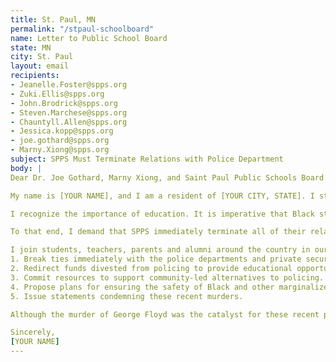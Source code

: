 ```yaml
---
title: St. Paul, MN
permalink: "/stpaul-schoolboard"
name: Letter to Public School Board
state: MN
city: St. Paul
layout: email
recipients:
- Jeanelle.Foster@spps.org
- Zuki.Ellis@spps.org
- John.Brodrick@spps.org
- Steven.Marchese@spps.org
- Chauntyll.Allen@spps.org
- Jessica.kopp@spps.org
- joe.gothard@spps.org
- Marny.Xiong@spps.org
subject: SPPS Must Terminate Relations with Police Department
body: |
Dear Dr. Joe Gothard, Marny Xiong, and Saint Paul Public Schools Board Members,

My name is [YOUR NAME], and I am a resident of [YOUR CITY, STATE]. I stand in solidarity with protesters across the country who are out in the streets in response to the horrific murders of George Floyd, a Black man, by the Minneapolis police, and are appalled by the recent murders of Breonna Taylor, Ahmaud Arbery, Tony McDade and countless others. More broadly, we call for an end to police terror and anti-Blackness. 

I recognize the importance of education. It is imperative that Black students are free from police violence and terror in their schools. That is not possible if the district continues its relationship with local police departments and private security companies. I urge Saint Paul Public Schools to follow the lead of Minneapolis Public Schools, and take action to divest from policing in the district.

To that end, I demand that SPPS immediately terminate all of their relations with police departments and private security companies. These policing institutions enact the same violence in our own communities as we have seen this week in Minneapolis, and through these relations our public schools support this violence and continue to uphold the white supremacy that is foundational to this country.

I join students, teachers, parents and alumni around the country in our demand that schools remove police and security officers from SPPS. I call on SPPS to take the following actions –
1. Break ties immediately with the police departments and private security companies in that contract with SPPS. Police, and their proxies, private security companies, have no place on elementary, middle and high school campuses.
2. Redirect funds divested from policing to provide educational opportunities for communities impacted by police violence.
3. Commit resources to support community-led alternatives to policing.
4. Propose plans for ensuring the safety of Black and other marginalized students on campus from racial profiling by police and other security forces with input from members of the Black, indigenous and other communities of color themselves. 
5. Issue statements condemning these recent murders.

Although the murder of George Floyd was the catalyst for these recent protests, it was not the sole cause. Black people have been subjected to centuries of state terror, and economic and social exclusion. The current protests reflect concerned members of society taking direct, collective action to demand an end to the abuse and violence directed against Black people. 

Sincerely,
[YOUR NAME]
---
```


